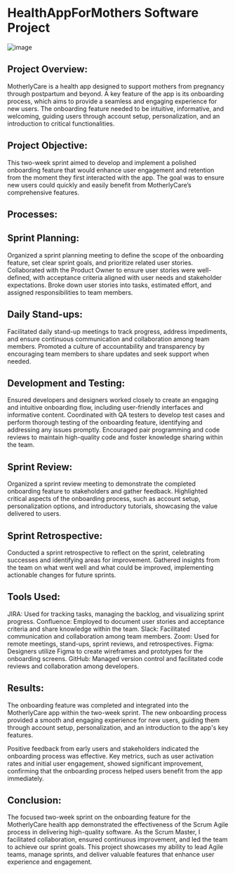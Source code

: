 # HealthAppForMothers Software Project 

![image](https://github.com/user-attachments/assets/3255b656-cb17-4fe4-9cb7-128dc489b1ac)


## Project Overview:
MotherlyCare is a health app designed to support mothers from pregnancy through postpartum and beyond. A key feature of the app is its onboarding process, which aims to provide a seamless and engaging experience for new users. The onboarding feature needed to be intuitive, informative, and welcoming, guiding users through account setup, personalization, and an introduction to critical functionalities.

## Project Objective:
This two-week sprint aimed to develop and implement a polished onboarding feature that would enhance user engagement and retention from the moment they first interacted with the app. The goal was to ensure new users could quickly and easily benefit from MotherlyCare’s comprehensive features.

## Processes:

## Sprint Planning:
Organized a sprint planning meeting to define the scope of the onboarding feature, set clear sprint goals, and prioritize related user stories.
Collaborated with the Product Owner to ensure user stories were well-defined, with acceptance criteria aligned with user needs and stakeholder expectations.
Broke down user stories into tasks, estimated effort, and assigned responsibilities to team members.

## Daily Stand-ups:
Facilitated daily stand-up meetings to track progress, address impediments, and ensure continuous communication and collaboration among team members.
Promoted a culture of accountability and transparency by encouraging team members to share updates and seek support when needed.

## Development and Testing:
Ensured developers and designers worked closely to create an engaging and intuitive onboarding flow, including user-friendly interfaces and informative content.
Coordinated with QA testers to develop test cases and perform thorough testing of the onboarding feature, identifying and addressing any issues promptly.
Encouraged pair programming and code reviews to maintain high-quality code and foster knowledge sharing within the team.

## Sprint Review:
Organized a sprint review meeting to demonstrate the completed onboarding feature to stakeholders and gather feedback.
Highlighted critical aspects of the onboarding process, such as account setup, personalization options, and introductory tutorials, showcasing the value delivered to users.

## Sprint Retrospective:
Conducted a sprint retrospective to reflect on the sprint, celebrating successes and identifying areas for improvement.
Gathered insights from the team on what went well and what could be improved, implementing actionable changes for future sprints.

## Tools Used:
JIRA: Used for tracking tasks, managing the backlog, and visualizing sprint progress.
Confluence: Employed to document user stories and acceptance criteria and share knowledge within the team.
Slack: Facilitated communication and collaboration among team members.
Zoom: Used for remote meetings, stand-ups, sprint reviews, and retrospectives.
Figma: Designers utilize Figma to create wireframes and prototypes for the onboarding screens.
GitHub: Managed version control and facilitated code reviews and collaboration among developers.

## Results:
The onboarding feature was completed and integrated into the MotherlyCare app within the two-week sprint. The new onboarding process provided a smooth and engaging experience for new users, guiding them through account setup, personalization, and an introduction to the app's key features.

Positive feedback from early users and stakeholders indicated the onboarding process was effective. Key metrics, such as user activation rates and initial user engagement, showed significant improvement, confirming that the onboarding process helped users benefit from the app immediately.

## Conclusion:
The focused two-week sprint on the onboarding feature for the MotherlyCare health app demonstrated the effectiveness of the Scrum Agile process in delivering high-quality software. As the Scrum Master, I facilitated collaboration, ensured continuous improvement, and led the team to achieve our sprint goals. This project showcases my ability to lead Agile teams, manage sprints, and deliver valuable features that enhance user experience and engagement.








